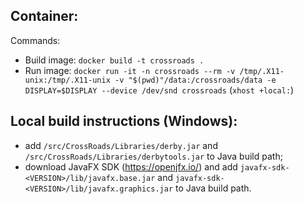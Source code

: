 ## Container:

Commands:
* Build image: `docker build -t crossroads .`
* Run image: `docker run -it -n crossroads --rm -v /tmp/.X11-unix:/tmp/.X11-unix -v "$(pwd)"/data:/crossroads/data -e DISPLAY=$DISPLAY --device /dev/snd crossroads` (`xhost +local:`)

## Local build instructions (Windows):

* add `/src/CrossRoads/Libraries/derby.jar` and `/src/CrossRoads/Libraries/derbytools.jar` to Java build path;
* download JavaFX SDK (https://openjfx.io/) and add `javafx-sdk-<VERSION>/lib/javafx.base.jar` and `javafx-sdk-<VERSION>/lib/javafx.graphics.jar` to Java build path.